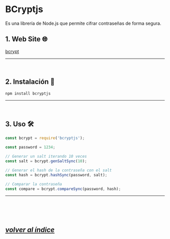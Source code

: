 # BCryptjs
Es una librería de Node.js que permite cifrar contraseñas de forma segura.

## 1. Web Site 🌐
[bcrypt](https://www.npmjs.com/package/bcryptjs)

---
<br>

## 2. Instalación 🔧
`npm install bcryptjs`

---
<br>

## 3. Uso 🛠️
```javascript
const bcrypt = require('bcryptjs');

const password = 1234;

// Generar un salt iterando 10 veces
const salt = bcrypt.genSaltSync(10);

// Generar el hash de la contraseña con el salt
const hash = bcrypt.hashSync(password, salt);

// Comparar la contraseña
const compare = bcrypt.compareSync(password, hash);
```
---
<br><br><br>

## *[volver al índice](../../index.md)*